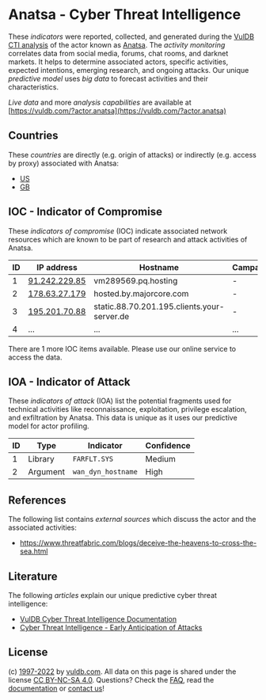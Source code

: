 # Anatsa - Cyber Threat Intelligence

These _indicators_ were reported, collected, and generated during the [VulDB CTI analysis](https://vuldb.com/?kb.cti) of the actor known as [Anatsa](https://vuldb.com/?actor.anatsa). The _activity monitoring_ correlates data from social media, forums, chat rooms, and darknet markets. It helps to determine associated actors, specific activities, expected intentions, emerging research, and ongoing attacks. Our unique _predictive model_ uses _big data_ to forecast activities and their characteristics.

_Live data_ and more _analysis capabilities_ are available at [https://vuldb.com/?actor.anatsa](https://vuldb.com/?actor.anatsa)

## Countries

These _countries_ are directly (e.g. origin of attacks) or indirectly (e.g. access by proxy) associated with Anatsa:

* [US](https://vuldb.com/?country.us)
* [GB](https://vuldb.com/?country.gb)

## IOC - Indicator of Compromise

These _indicators of compromise_ (IOC) indicate associated network resources which are known to be part of research and attack activities of Anatsa.

ID | IP address | Hostname | Campaign | Confidence
-- | ---------- | -------- | -------- | ----------
1 | [91.242.229.85](https://vuldb.com/?ip.91.242.229.85) | vm289569.pq.hosting | - | High
2 | [178.63.27.179](https://vuldb.com/?ip.178.63.27.179) | hosted.by.majorcore.com | - | High
3 | [195.201.70.88](https://vuldb.com/?ip.195.201.70.88) | static.88.70.201.195.clients.your-server.de | - | High
4 | ... | ... | ... | ...

There are 1 more IOC items available. Please use our online service to access the data.

## IOA - Indicator of Attack

These _indicators of attack_ (IOA) list the potential fragments used for technical activities like reconnaissance, exploitation, privilege escalation, and exfiltration by Anatsa. This data is unique as it uses our predictive model for actor profiling.

ID | Type | Indicator | Confidence
-- | ---- | --------- | ----------
1 | Library | `FARFLT.SYS` | Medium
2 | Argument | `wan_dyn_hostname` | High

## References

The following list contains _external sources_ which discuss the actor and the associated activities:

* https://www.threatfabric.com/blogs/deceive-the-heavens-to-cross-the-sea.html

## Literature

The following _articles_ explain our unique predictive cyber threat intelligence:

* [VulDB Cyber Threat Intelligence Documentation](https://vuldb.com/?kb.cti)
* [Cyber Threat Intelligence - Early Anticipation of Attacks](https://www.scip.ch/en/?labs.20201022)

## License

(c) [1997-2022](https://vuldb.com/?kb.changelog) by [vuldb.com](https://vuldb.com/?kb.about). All data on this page is shared under the license [CC BY-NC-SA 4.0](https://creativecommons.org/licenses/by-nc-sa/4.0/). Questions? Check the [FAQ](https://vuldb.com/?kb.faq), read the [documentation](https://vuldb.com/?kb) or [contact us](https://vuldb.com/?contact)!

